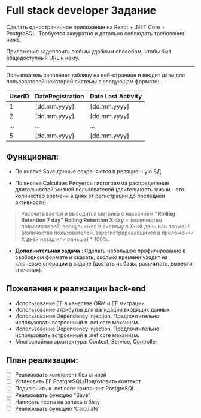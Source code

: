 ﻿# Full stack developer Задание
Сделать одностраничное приложение на React + .NET Core + PostgreSQL. Требуется аккуратно и детально соблюдать требования ниже. 

Приложение задеплоить любым удобным способом, чтобы был общедоступный URL к нему.
___
Пользователь заполняет таблицу на веб-странице и вводит даты для пользователей некоторой системы в следующем формате:

|UserID |  DateRegistration | Date Last Activity
|-------|-------------------|-------------------------
|1      |[dd.mm.yyyy]       | [dd.mm.yyyy]
|2      |[dd.mm.yyyy]       | [dd.mm.yyyy]
|...    | ...               | ...
|5      |[dd.mm.yyyy]       | [dd.mm.yyyy]

## Функционал:
* По кнопке Save данные сохраняются в реляционную БД. 

* По кнопке Calculate:
Рисуется гистограмма распределения длительностей жизней пользователей (длительность жизни - это количество времени в днях от регистрации до последней активности).
> Рассчитывается и выводится метрика с названием **"Rolling Retention 7 day”** 
**Rolling Retention X day** = (количество пользователей, вернувшихся в систему в X-ый день или позже) / (количество пользователей, зарегистрировавшихся в приложении X дней назад или раньше) * 100%.

* __Дополнительная задача__ : Сделать небольшое профилирование в свободном формате и сказать, сколько времени уходит на ключевые операции в задаче (достать из базы, рассчитать, вывести значения).

## Пожелания к реализации back-end
- Использование EF в качестве ORM и EF миграции
- Использование атрибутов для валидации входящих данных
- Использование Dependency Injection. Предпочтительно использовать встроенный   в .net core механизм.
- Использование Dependency Injection. Предпочтительно использовать встроенный в .net core механизм.
- Многослойная архитектура: Context, Service, Controller

## План реализации:
- [ ] Реализовать компонент без стилей 
- [ ] Установить EF.PostgreSQL/Подготовить контекст 
- [ ] Подключить к .net core компонент PostgreSQL
- [ ] Реализовать функцию "Save"
- [ ] Написать тесты на запись в базу
- [ ] Реализовать функцию 'Calculate'